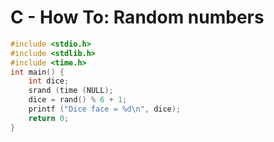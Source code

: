 # C - How To: Random numbers

~~~c
#include <stdio.h>
#include <stdlib.h>
#include <time.h>
int main() {
    int dice;
    srand (time (NULL);        
    dice = rand() % 6 + 1;    
    printf ("Dice face = %d\n", dice);
    return 0;
}
~~~